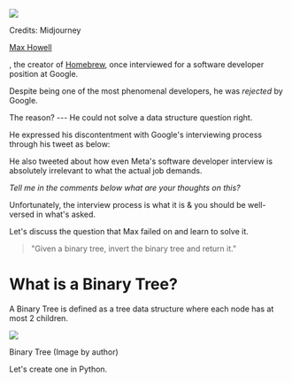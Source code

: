 ![](https://miro.medium.com/v2/resize:fit:1536/0*oZyMgsIHBMIDGzjH)

Credits: Midjourney

[Max Howell](https://medium.com/u/87f057c6e50c?source=post_page-----c99324f6fa90--------------------------------)

, the creator of [Homebrew](https://brew.sh/), once interviewed for a software developer position at Google.

Despite being one of the most phenomenal developers, he was *rejected* by Google.

The reason? --- He could not solve a data structure question right.

He expressed his discontentment with Google's interviewing process through his tweet as below:

He also tweeted about how even Meta's software developer interview is absolutely irrelevant to what the actual job demands.

*Tell me in the comments below what are your thoughts on this?*

Unfortunately, the interview process is what it is & you should be well-versed in what's asked.

Let's discuss the question that Max failed on and learn to solve it.

> "Given a binary tree, invert the binary tree and return it."

What is a Binary Tree?
======================

A Binary Tree is defined as a tree data structure where each node has at most 2 children.

![](https://miro.medium.com/v2/resize:fit:1000/1*3DVeif7R9X-AM8N81ros_A.png)

Binary Tree (Image by author)

Let's create one in Python.